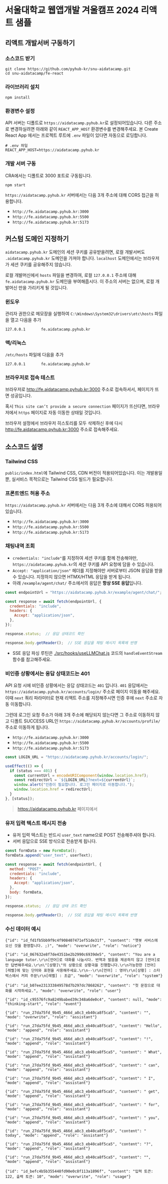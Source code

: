 # 서울대학교 웹앱개발 겨울캠프 2024 리액트 샘플

## 리액트 개발서버 구동하기

### 소스코드 받기

```
git clone https://github.com/pyhub-kr/snu-aidatacamp.git
cd snu-aidatacamp/fe-react
```

### 라이브러리 설치

```
npm install
```

### 환경변수 설정

API 서버는 디폴트로 `https://aidatacamp.pyhub.kr`로 설정되어있습니다. 다른 주소로 변경하실려면 아래와 같이 `REACT_APP_HOST` 환경변수를 변경해주세요.
본 Create React App 에서는 프로젝트 루트에 `.env` 파일이 있다면 자동으로 로딩합니다. 

```.env
# .env 파일
REACT_APP_HOST=https://aidatacamp.pyhub.kr
```

### 개발 서버 구동

CRA에서는 디폴트로 3000 포트로 구동됩니다.

```
npm start
```

`https://aidatacamp.pyhub.kr` 서버에서는 다음 3개 주소에 대해 CORS 접근을 허용합니다.

+ `http://fe.aidatacamp.pyhub.kr:3000`
+ `http://fe.aidatacamp.pyhub.kr:5500`
+ `http://fe.aidatacamp.pyhub.kr:5173`

## 커스텀 도메인 지정하기

`aidatacamp.pyhub.kr` 도메인의 세션 쿠키를 공유받을려면, 로컬 개발서버도 `.aidatacamp.pyhub.kr` 도메인을 가져야 합니다.
`localhost` 도메인에서는 브라우저가 세션 쿠키를 공유해주지 않습니다.

로컬 개발머신에서 `hosts` 파일을 변경하여, 로컬 `127.0.0.1` 주소에 대해 `fe.aidatacamp.pyhub.kr` 도메인을 부여해줍시다.
이 주소의 서버는 없으며, 로컬 개발머신 만을 가리키게 될 것입니다.

### 윈도우

관리자 권한으로 메모장을 실행하여 `C:\Windows\System32\drivers\etc\hosts` 파일을 열고 다음을 추가

```
127.0.0.1       fe.aidatacamp.pyhub.kr
```

### 맥/리눅스

`/etc/hosts` 파일에 다음을 추가

```
127.0.0.1       fe.aidatacamp.pyhub.kr
```

### 브라우저로 접속 테스트

브라우저로 http://fe.aidatacamp.pyhub.kr:3000 주소로 접속하셔서, 페이지가 뜨면 성공입니다.

혹시 `This site can’t provide a secure connection` 페이지가 뜨신다면, 브라우저에서 `https` 페이지로 자동 이동한 상태일 것입니다.

브라우저 설정에서 브라우저 히스토리를 모두 삭제하신 후에 다시 http://fe.aidatacamp.pyhub.kr:3000 주소로 접속해주세요. 

## 소스코드 설명

### Tailwind CSS

`public/index.html`에 Tailwind CSS, CDN 버전이 적용되어있습니다.
이는 개발용일뿐, 실서비스 목적으로는 Tailwind CSS 빌드가 필요합니다.

### 프론트엔드 허용 주소

`https://aidatacamp.pyhub.kr` 서버에서는 다음 3개 주소에 대해서 CORS 허용되어있습니다.

+ `http://fe.aidatacamp.pyhub.kr:3000`
+ `http://fe.aidatacamp.pyhub.kr:5500`
+ `http://fe.aidatacamp.pyhub.kr:5173`

### 채팅내역 조회

+ `credentials: "include"`를 지정하여 세션 쿠키를 함께 전송해야만, `https://aidatacamp.pyhub.kr`의 세션 쿠키를 API 요청에 담을 수 있습니다.
+ `Accept: "application/json"` 헤더를 지정해야만 서버로부터 JSON 응답을 받을 수 있습니다. 지정하지 않으면 HTMX/HTML 응답을 받게 됩니다.
+ 아래 `/example/agent/chat/` 주소에서의 응답은 **항상 SSE 응답**입니다.

```js
const endpointUrl = "https://aidatacamp.pyhub.kr/example/agent/chat/";

const response = await fetch(endpointUrl, {
  credentials: "include",
  headers: {
    Accept: "application/json",
  },
});

response.status;  // 응답 상태코드 확인

response.body.getReader();  // SSE 응답을 채팅 메시지 목록에 반영
```

+ SSE 응답 파싱 루틴은 [./src/hooks/useLLMChat.js](./src/hooks/useLLMChat.js) 코드의 `handleEventStream` 함수를 참고해주세요.

### 비인증 상황에서는 응답 상태코드는 401

API 요청 시에 비인증 상황에서는 응답 상태코드는 `401` 입니다. `401` 응답에서는 `https://aidatacamp.pyhub.kr/accounts/login/` 주소로 페이지 이동을 해주세요. 이때 `next` 쿼리 파라미터로 현재 리액트 주소를 지정해주시면 인증 후에 `next` 주소로 자동 이동합니다.

그런데 로그인 요청 주소가 아래 3개 주소에 해당되지 않는다면 그 주소로 이동하지 않고 디폴트 SUCCESS URL인 `https://aidatacamp.pyhub.kr/accounts/profile/` 주소로 이동하게 됩니다.

+ `http://fe.aidatacamp.pyhub.kr:3000`
+ `http://fe.aidatacamp.pyhub.kr:5500`
+ `http://fe.aidatacamp.pyhub.kr:5173`

```js
const LOGIN_URL = "https://aidatacamp.pyhub.kr/accounts/login/";

useEffect(() => {
  if (status === 401) {
    const currentUrl = encodeURIComponent(window.location.href);
    const redirectUrl = `${LOGIN_URL}?next=${currentUrl}`;
    window.alert("인증이 필요합니다. 로그인 페이지로 이동합니다.");
    window.location.href = redirectUrl;
  }
}, [status]);
```

> https://aidatacamp.pyhub.kr 페이지에서 

### 유저 입력 텍스트 메시지 전송

+ 유저 입력 텍스트는 반드시 `user_text` name으로 POST 전송해주셔야 합니다.
+ 서버 응답으로 SSE 방식으로 전송받게 됩니다.

```js
const formData = new FormData();
formData.append("user_text", userText);

const response = await fetch(endpointUrl, {
  method: "POST",
  credentials: "include",
  headers: {
    Accept: "application/json",
  },
  body: formData,
});

response.status;  // 응답 상태 코드 확인

response.body.getReader();  // SSE 응답을 채팅 메시지 목록에 반영
```

### 수신 데이터 예시

```jsonl
{"id": "id_fd1fb5bb9f9c4f908407471ef51de31f", "content": "챗봇 서비스에 오신 것을 환영합니다. ;)", "mode": "overwrite", "role": "notice"}

{"id": "id_067632e8f7de4351be2b2990c6939de5", "content": "You are a language tutor.\r\n[언어]로 대화를 나눕시다. 번역과 발음을 제공하지 않고 [언어]로만 답변해주세요.\r\n\"[상황]\"의 상황으로 상황극을 진행합니다.\r\n가능한한 [언어] [레벨]에 맞는 단어와 표현을 사용해주세요.\r\n--\r\n[언어] : 영어\r\n[상황] : 스타벅스에서 커피 주문\r\n[레벨] : 초급", "mode": "overwrite", "role": "system"}

{"id": "id_b07ee231333849578d7b297dc7868262", "content": "첫 문장으로 대화를 시작하세요.", "mode": "overwrite", "role": "user"}

{"id": "id_c95576fc9a8249babed39c348a6de0c4", "content": null, "mode": "thinking-start", "role": "event"}

{"id": "run_27da75fd_9b45_466d_a8c3_eb40ca8f5ca5", "content": "", "mode": "overwrite", "role": "assistant"}

{"id": "run_27da75fd_9b45_466d_a8c3_eb40ca8f5ca5", "content": "Hello", "mode": "append", "role": "assistant"}

{"id": "run_27da75fd_9b45_466d_a8c3_eb40ca8f5ca5", "content": "!", "mode": "append", "role": "assistant"}

{"id": "run_27da75fd_9b45_466d_a8c3_eb40ca8f5ca5", "content": " What", "mode": "append", "role": "assistant"}

{"id": "run_27da75fd_9b45_466d_a8c3_eb40ca8f5ca5", "content": " can", "mode": "append", "role": "assistant"}

{"id": "run_27da75fd_9b45_466d_a8c3_eb40ca8f5ca5", "content": " I", "mode": "append", "role": "assistant"}

{"id": "run_27da75fd_9b45_466d_a8c3_eb40ca8f5ca5", "content": " get", "mode": "append", "role": "assistant"}

{"id": "run_27da75fd_9b45_466d_a8c3_eb40ca8f5ca5", "content": " for", "mode": "append", "role": "assistant"}

{"id": "run_27da75fd_9b45_466d_a8c3_eb40ca8f5ca5", "content": " you", "mode": "append", "role": "assistant"}

{"id": "run_27da75fd_9b45_466d_a8c3_eb40ca8f5ca5", "content": " today", "mode": "append", "role": "assistant"}

{"id": "run_27da75fd_9b45_466d_a8c3_eb40ca8f5ca5", "content": "?", "mode": "append", "role": "assistant"}

{"id": "run_27da75fd_9b45_466d_a8c3_eb40ca8f5ca5", "content": "", "mode": "append", "role": "assistant"}

{"id": "id_befc4b5b355448fd90e0c8f113a1896f", "content": "입력 토큰: 122, 출력 토큰: 10", "mode": "overwrite", "role": "usage"}
```

